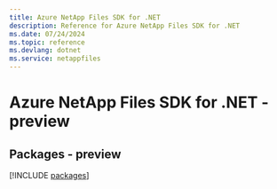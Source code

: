 ```yaml
---
title: Azure NetApp Files SDK for .NET
description: Reference for Azure NetApp Files SDK for .NET
ms.date: 07/24/2024
ms.topic: reference
ms.devlang: dotnet
ms.service: netappfiles
---
```

# Azure NetApp Files SDK for .NET - preview
## Packages - preview
[!INCLUDE [packages](netapp-files-index.md)]